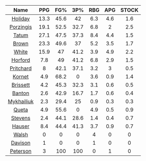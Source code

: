 |                                     Name                                     |  PPG  |  FG%  |  3P%  |  RBG  |  APG  |  STOCK  |
|:----------------------------------------------------------------------------:|:-----:|:-----:|:-----:|:-----:|:-----:|:-------:|
|      [Holiday](https://www.espn.com/nba/player/_/id/3995/jrue-holiday)       | 13.3  | 45.6  |  42   |  6.3  |  4.6  |   1.6   |
| [Porzingis](https://www.espn.com/nba/player/_/id/3102531/kristaps-porzingis) | 19.1  | 52.5  | 32.7  |  6.8  |   2   |   2.5   |
|      [Tatum](https://www.espn.com/nba/player/_/id/4065648/jayson-tatum)      | 27.1  | 47.5  | 37.3  |  8.4  |  4.4  |   1.5   |
|      [Brown](https://www.espn.com/nba/player/_/id/3917376/jaylen-brown)      | 23.3  | 49.6  |  37   |  5.2  |  3.5  |   1.7   |
|     [White](https://www.espn.com/nba/player/_/id/3078576/derrick-white)      | 15.9  |  47   | 41.2  |  3.9  |  4.9  |   2.2   |
|       [Horford](https://www.espn.com/nba/player/_/id/3213/al-horford)        |  7.8  |  49   | 41.2  |  6.8  |  2.9  |   1.5   |
|  [Pritchard](https://www.espn.com/nba/player/_/id/4066354/payton-pritchard)  |   8   | 42.1  | 37.1  |  3.2  |   3   |   0.5   |
|      [Kornet](https://www.espn.com/nba/player/_/id/3064560/luke-kornet)      |  4.9  | 68.2  |   0   |  3.6  |  0.9  |   1.4   |
|   [Brissett](https://www.espn.com/nba/player/_/id/4278031/oshae-brissett)    |  4.2  | 45.3  | 32.3  |  3.1  |  0.6  |   0.5   |
|     [Banton](https://www.espn.com/nba/player/_/id/4397885/dalano-banton)     |  2.6  | 42.9  | 16.7  |  1.7  |  0.6  |   0.4   |
|  [Mykhailiuk](https://www.espn.com/nba/player/_/id/3133602/svi-mykhailiuk)   |  2.3  | 29.4  |  25   |  0.9  |  0.3  |   0.3   |
|     [Queta](https://www.espn.com/nba/player/_/id/4397424/neemias-queta)      |  4.9  | 55.6  |   0   |  4.9  |  0.5  |   0.9   |
|    [Stevens](https://www.espn.com/nba/player/_/id/4066405/lamar-stevens)     |  2.4  | 44.1  | 28.6  |  1.4  |  0.4  |   0.7   |
|      [Hauser](https://www.espn.com/nba/player/_/id/4065804/sam-hauser)       |  8.4  | 44.4  | 41.3  |  3.7  |  0.9  |   0.7   |
|      [Walsh](https://www.espn.com/nba/player/_/id/4683689/jordan-walsh)      |   0   |   0   |   0   |   4   |   0   |    0    |
|      [Davison](https://www.espn.com/nba/player/_/id/4576085/jd-davison)      |   1   |   0   |   0   |   1   |   0   |    0    |
|    [Peterson](https://www.espn.com/nba/player/_/id/4397689/drew-peterson)    |   3   |  100  |  100  |   0   |   1   |    0    |